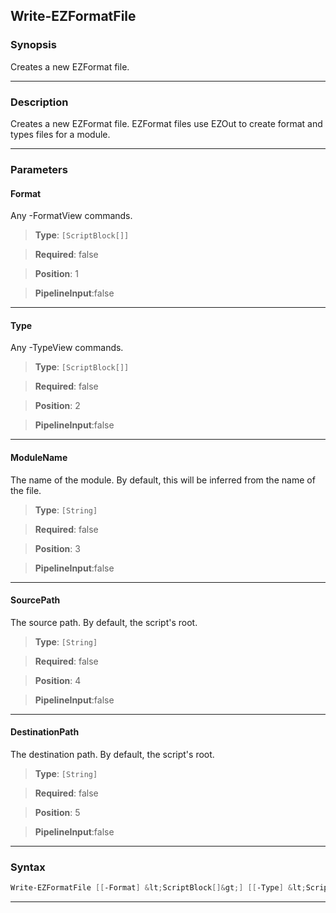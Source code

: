 
Write-EZFormatFile
------------------
### Synopsis
Creates a new EZFormat file.

---
### Description

Creates a new EZFormat file.  EZFormat files use EZOut to create format and types files for a module.

---
### Parameters
#### **Format**

Any -FormatView commands.



> **Type**: ```[ScriptBlock[]]```

> **Required**: false

> **Position**: 1

> **PipelineInput**:false



---
#### **Type**

Any -TypeView commands.



> **Type**: ```[ScriptBlock[]]```

> **Required**: false

> **Position**: 2

> **PipelineInput**:false



---
#### **ModuleName**

The name of the module.  By default, this will be inferred from the name of the file.



> **Type**: ```[String]```

> **Required**: false

> **Position**: 3

> **PipelineInput**:false



---
#### **SourcePath**

The source path.  By default, the script's root.



> **Type**: ```[String]```

> **Required**: false

> **Position**: 4

> **PipelineInput**:false



---
#### **DestinationPath**

The destination path.  By default, the script's root.



> **Type**: ```[String]```

> **Required**: false

> **Position**: 5

> **PipelineInput**:false



---
### Syntax
```PowerShell
Write-EZFormatFile [[-Format] &lt;ScriptBlock[]&gt;] [[-Type] &lt;ScriptBlock[]&gt;] [[-ModuleName] &lt;String&gt;] [[-SourcePath] &lt;String&gt;] [[-DestinationPath] &lt;String&gt;] [&lt;CommonParameters&gt;]
```
---


